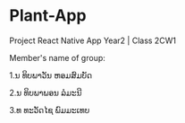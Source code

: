 # Plant-App
Project React Native App Year2 | Class 2CW1

Member's name of group:

1.ນ ທິບພາວັນ ຫອມສົມບັດ

2.ນ ທິບພາພອນ ລໍມະນີ

3.ທ ທະວັດໄຊ ພົມມະເທບ
